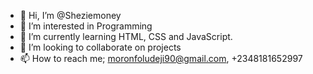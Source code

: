 - 👋 Hi, I’m @Sheziemoney
- 👀 I’m interested in Programming
- 🌱 I’m currently learning HTML, CSS and JavaScript.
- 💞️ I’m looking to collaborate on projects 
- 📫 How to reach me; moronfoludeji90@gmail.com, +2348181652997

<!---
Sheziemoney/Sheziemoney is a ✨ special ✨ repository because its `README.md` (this file) appears on your GitHub profile.
You can click the Preview link to take a look at your changes.
--->
